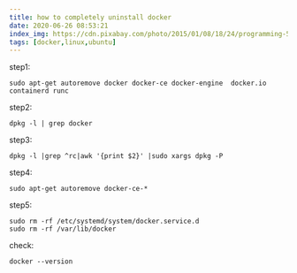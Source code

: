 ```yaml
---
title: how to completely uninstall docker
date: 2020-06-26 08:53:21
index_img: https://cdn.pixabay.com/photo/2015/01/08/18/24/programming-593312_960_720.jpg
tags: [docker,linux,ubuntu]
---
```


step1:

```
sudo apt-get autoremove docker docker-ce docker-engine  docker.io  containerd runc
```

step2:

```
dpkg -l | grep docker
```

step3:

```
dpkg -l |grep ^rc|awk '{print $2}' |sudo xargs dpkg -P
```

step4:

```
sudo apt-get autoremove docker-ce-*
```

step5:

```
sudo rm -rf /etc/systemd/system/docker.service.d
sudo rm -rf /var/lib/docker
```

check:

```
docker --version
```

